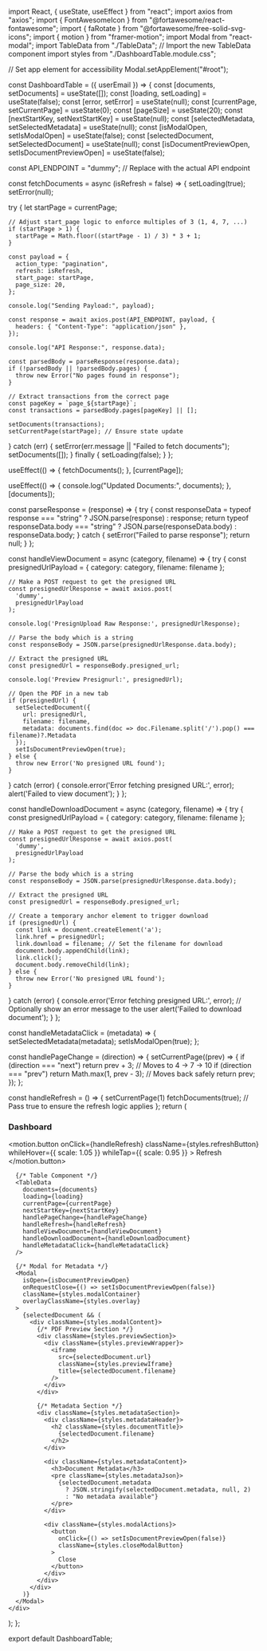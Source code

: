 import React, { useState, useEffect } from "react";
import axios from "axios";
import { FontAwesomeIcon } from "@fortawesome/react-fontawesome";
import { faRotate } from "@fortawesome/free-solid-svg-icons";
import { motion } from "framer-motion";
import Modal from "react-modal";
import TableData from "./TableData"; // Import the new TableData component
import styles from "./DashboardTable.module.css";

// Set app element for accessibility
Modal.setAppElement("#root");

const DashboardTable = ({ userEmail }) => {
  const [documents, setDocuments] = useState([]);
  const [loading, setLoading] = useState(false);
  const [error, setError] = useState(null);
  const [currentPage, setCurrentPage] = useState(0);
  const [pageSize] = useState(20);
  const [nextStartKey, setNextStartKey] = useState(null);
  const [selectedMetadata, setSelectedMetadata] = useState(null);
  const [isModalOpen, setIsModalOpen] = useState(false);
  const [selectedDocument, setSelectedDocument] = useState(null);
  const [isDocumentPreviewOpen, setIsDocumentPreviewOpen] = useState(false);

  const API_ENDPOINT = "dummy"; // Replace with the actual API endpoint

const fetchDocuments = async (isRefresh = false) => {
  setLoading(true);
  setError(null);

  try {
    let startPage = currentPage;

    // Adjust start_page logic to enforce multiples of 3 (1, 4, 7, ...)
    if (startPage > 1) {
      startPage = Math.floor((startPage - 1) / 3) * 3 + 1;
    }

    const payload = {
      action_type: "pagination",
      refresh: isRefresh, 
      start_page: startPage,
      page_size: 20,
    };

    console.log("Sending Payload:", payload);

    const response = await axios.post(API_ENDPOINT, payload, {
      headers: { "Content-Type": "application/json" },
    });

    console.log("API Response:", response.data);

    const parsedBody = parseResponse(response.data);
    if (!parsedBody || !parsedBody.pages) {
      throw new Error("No pages found in response");
    }

    // Extract transactions from the correct page
    const pageKey = `page_${startPage}`;
    const transactions = parsedBody.pages[pageKey] || [];

    setDocuments(transactions);
    setCurrentPage(startPage); // Ensure state update
  } catch (err) {
    setError(err.message || "Failed to fetch documents");
    setDocuments([]);
  } finally {
    setLoading(false);
  }
};


  useEffect(() => {
    fetchDocuments();
  }, [currentPage]);
  
  useEffect(() => {
  console.log("Updated Documents:", documents);
}, [documents]);


  const parseResponse = (response) => {
    try {
      const responseData =
        typeof response === "string" ? JSON.parse(response) : response;
      return typeof responseData.body === "string"
        ? JSON.parse(responseData.body)
        : responseData.body;
    } catch {
      setError("Failed to parse response");
      return null;
    }
  };

const handleViewDocument = async (category, filename) => {
  try {
    const presignedUrlPayload = {
      category: category,
      filename: filename
    };

    // Make a POST request to get the presigned URL
    const presignedUrlResponse = await axios.post(
      'dummy', 
      presignedUrlPayload
    );
    
    console.log('PresignUpload Raw Response:', presignedUrlResponse);

    // Parse the body which is a string
    const responseBody = JSON.parse(presignedUrlResponse.data.body);
    
    // Extract the presigned URL 
    const presignedUrl = responseBody.presigned_url;
    
    console.log('Preview Presignurl:', presignedUrl);

    // Open the PDF in a new tab
    if (presignedUrl) {
      setSelectedDocument({
        url: presignedUrl,
        filename: filename,
        metadata: documents.find(doc => doc.Filename.split('/').pop() === filename)?.Metadata
      });
      setIsDocumentPreviewOpen(true);
    } else {
      throw new Error('No presigned URL found');
    }
  } catch (error) {
    console.error('Error fetching presigned URL:', error);
    alert('Failed to view document');
  }
};

const handleDownloadDocument = async (category, filename) => {
  try {
    const presignedUrlPayload = {
      category: category,
      filename: filename
    };

    // Make a POST request to get the presigned URL
    const presignedUrlResponse = await axios.post(
      'dummy', 
      presignedUrlPayload
    );

    // Parse the body which is a string
    const responseBody = JSON.parse(presignedUrlResponse.data.body);
    
    // Extract the presigned URL
    const presignedUrl = responseBody.presigned_url;

    // Create a temporary anchor element to trigger download
    if (presignedUrl) {
      const link = document.createElement('a');
      link.href = presignedUrl;
      link.download = filename; // Set the filename for download
      document.body.appendChild(link);
      link.click();
      document.body.removeChild(link);
    } else {
      throw new Error('No presigned URL found');
    }
  } catch (error) {
    console.error('Error fetching presigned URL:', error);
    // Optionally show an error message to the user
    alert('Failed to download document');
  }
};

  const handleMetadataClick = (metadata) => {
    setSelectedMetadata(metadata);
    setIsModalOpen(true);
  };

 const handlePageChange = (direction) => {
  setCurrentPage((prev) => {
    if (direction === "next") return prev + 3;  // Moves to 4 → 7 → 10
    if (direction === "prev") return Math.max(1, prev - 3); // Moves back safely
    return prev;
  });
};

const handleRefresh = () => {
  setCurrentPage(1)
  fetchDocuments(true); // Pass true to ensure the refresh logic applies
};
  return (
    <div className={styles.documentTableContainer}>
      <div className={styles.tableHeader}>
        <h3>Dashboard</h3>
        <div className={styles.headerActions}>
          <motion.button
            onClick={handleRefresh}
            className={styles.refreshButton}
            whileHover={{ scale: 1.05 }}
            whileTap={{ scale: 0.95 }}
          >
            <FontAwesomeIcon icon={faRotate} />
            Refresh
          </motion.button>
        </div>
      </div>

      {/* Table Component */}
      <TableData
        documents={documents}
        loading={loading}
        currentPage={currentPage}
        nextStartKey={nextStartKey}
        handlePageChange={handlePageChange}
        handleRefresh={handleRefresh}
        handleViewDocument={handleViewDocument}
        handleDownloadDocument={handleDownloadDocument}
        handleMetadataClick={handleMetadataClick}
      />

      {/* Modal for Metadata */}
      <Modal
        isOpen={isDocumentPreviewOpen}
        onRequestClose={() => setIsDocumentPreviewOpen(false)}
        className={styles.modalContainer}
        overlayClassName={styles.overlay}
      >
        {selectedDocument && (
          <div className={styles.modalContent}>
            {/* PDF Preview Section */}
            <div className={styles.previewSection}>
              <div className={styles.previewWrapper}>
                <iframe
                  src={selectedDocument.url}
                  className={styles.previewIframe}
                  title={selectedDocument.filename}
                />
              </div>
            </div>

            {/* Metadata Section */}
            <div className={styles.metadataSection}>
              <div className={styles.metadataHeader}>
                <h2 className={styles.documentTitle}>
                  {selectedDocument.filename}
                </h2>
              </div>

              <div className={styles.metadataContent}>
                <h3>Document Metadata</h3>
                <pre className={styles.metadataJson}>
                  {selectedDocument.metadata
                    ? JSON.stringify(selectedDocument.metadata, null, 2)
                    : "No metadata available"}
                </pre>
              </div>

              <div className={styles.modalActions}>
                <button
                  onClick={() => setIsDocumentPreviewOpen(false)}
                  className={styles.closeModalButton}
                >
                  Close
                </button>
              </div>
            </div>
          </div>
        )}
      </Modal>
    </div>
  );
};

export default DashboardTable;



